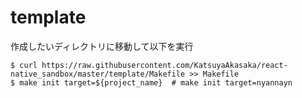 # template

作成したいディレクトリに移動して以下を実行
``` shell
$ curl https://raw.githubusercontent.com/KatsuyaAkasaka/react-native_sandbox/master/template/Makefile >> Makefile
$ make init target=${project_name}  # make init target=nyannayn
```
